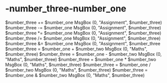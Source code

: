 # -number_three-number_one
$number_three += $number_one MsgBox (0, "Assignment", $number_three) $number_three -= $number_one MsgBox (0, "Assignment", $number_three) $number_three *= $number_one MsgBox (0, "Assignment", $number_three) $number_three /= $number_one MsgBox (0, "Assignment", $number_three) $number_three &amp;= $number_one MsgBox (0, "Assignment", $number_three $number_three = $number_one + $number_two MsgBox (0, "Maths", $number_three) $number_three = $number_one - $number_two MsgBox (0, "Maths", $number_three) $number_three = $number_one * $number_two MsgBox (0, "Maths", $number_three) $number_three = $number_one / $number_two MsgBox (0, "Maths", $number_three) $number_three = $number_one &amp; $number_two MsgBox (0, "Maths", $number_three)
